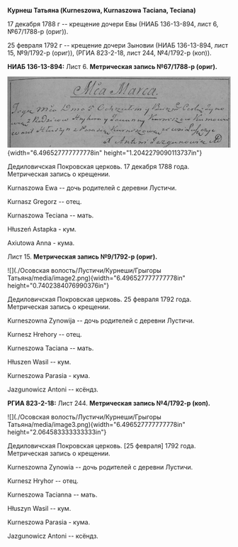 **Курнеш Татьяна (Kurneszowa, Kurnaszowa Taciana, Teciana)**

17 декабря 1788 г -- крещение дочери Евы (НИАБ 136-13-894, лист 6,
№67/1788-р (ориг)).

25 февраля 1792 г -- крещение дочери Зыновии (НИАБ 136-13-894, лист 15,
№9/1792-р (ориг)), (РГИА 823-2-18, лист 244, №4/1792-р (коп)).

**НИАБ 136-13-894:** Лист 6. **Метрическая запись №67/1788-р (ориг).**

![](./media/62f6a8f165dd661331a461bc74f3c8baee2dd380.png){width="6.496527777777778in"
height="1.2042279090113737in"}

Дедиловичская Покровская церковь. 17 декабря 1788 года. Метрическая
запись о крещении.

Kurnaszowa Ewa -- дочь родителей с деревни Лустичи.

Kurnasz Gregorz -- отец.

Kurnaszowa Teciana -- мать.

Hłuszeń Astapka - кум.

Axiutowa Anna - кума.

Лист 15. **Метрическая запись №9/1792-р (ориг).**

![](./Осовская волость/Лустичи/Курнеши/Грыгоры Татьяна/media/image2.png){width="6.496527777777778in"
height="0.7402384076990376in"}

Дедиловичская Покровская церковь. 25 февраля 1792 года. Метрическая
запись о крещении.

Kurneszowna Zynowija -- дочь родителей с деревни Лустичи.

Kurnesz Hrehory -- отец.

Kurneszowa Taciana -- мать.

Hłuszen Wasil -- кум.

Kurneszowa Parasia - кума.

Jazgunowicz Antoni -- ксёндз.

**РГИА 823-2-18:** Лист 244. **Метрическая запись №4/1792-р (коп).**

![](./Осовская волость/Лустичи/Курнеши/Грыгоры Татьяна/media/image3.png){width="6.496527777777778in"
height="2.064583333333333in"}

Дедиловичская Покровская церковь. \[25 февраля\] 1792 года. Метрическая
запись о крещении.

Kurneszowna Zynowia -- дочь родителей с деревни Лустичи.

Kurnesz Hryhor -- отец.

Kurneszowa Tacianna -- мать.

Hłuszyn Wasil -- кум.

Kurneszowa Parasia - кума.

Jazgunowicz Antoni -- ксёндз.
